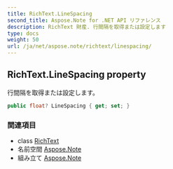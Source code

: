 ```yaml
---
title: RichText.LineSpacing
second_title: Aspose.Note for .NET API リファレンス
description: RichText 財産. 行間隔を取得または設定します
type: docs
weight: 50
url: /ja/net/aspose.note/richtext/linespacing/
---
```

## RichText.LineSpacing property

行間隔を取得または設定します。

```csharp
public float? LineSpacing { get; set; }
```

### 関連項目

* class [RichText](../)
* 名前空間 [Aspose.Note](../../richtext/)
* 組み立て [Aspose.Note](../../../)



